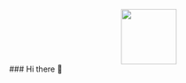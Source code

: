 <div id="header" align="center">
  <img src="https://giphy.com/embed/cekRR561cp6tpnG8ZC](https://media0.giphy.com/media/cekRR561cp6tpnG8ZC/giphy.gif?cid=ecf05e474b41hywjikifhf647srr8vxkocmoq8u7t83a6i4c&rid=giphy.gif&ct=s" width="100"/>
</div>
### Hi there 👋


